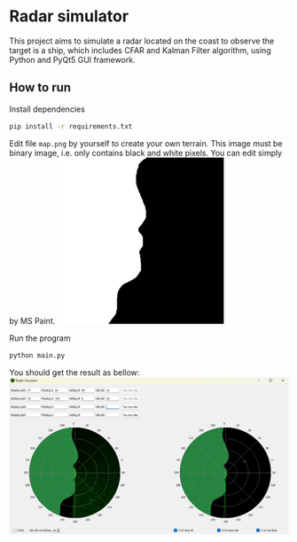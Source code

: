 # Radar simulator
This project aims to simulate a radar located on the coast to observe the target is a ship, which includes CFAR and Kalman Filter algorithm, using Python and PyQt5 GUI framework.

## How to run
Install dependencies
```sh
pip install -r requirements.txt
```

Edit file `map.png` by yourself to create your own terrain. This image must be binary image, i.e. only contains black and white pixels. You can edit simply by MS Paint.
<img src="assets/map.png" width="300px">

Run the program
```sh
python main.py
```

You should get the result as bellow:
<img src="screenshots/Screenshot 2023-04-04 200304.png">
